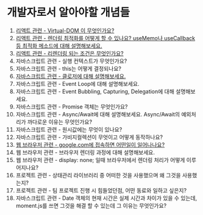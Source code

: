 # 개발자로서 알아야할 개념들
1. [리액트 관련 - Virtual-DOM 이 무엇인가요?](https://github.com/cslim0527/interview/tree/main/22_Virtual_DOM)
2. [리액트 관련 - 렌더링 최적화를 어떻게 할 수 있나요? useMemo나 useCallback 등 최적화 메소드에 대해 설명해보세요.](https://github.com/cslim0527/interview/tree/main/29_%EB%A6%AC%EC%95%A1%ED%8A%B8_%EB%A0%8C%EB%8D%94%EB%A7%81_%EC%B5%9C%EC%A0%81%ED%99%94)
3. [리액트 관련 - 리렌더링 되는 조건은 무엇인가요?](https://github.com/cslim0527/interview/tree/main/29_%EB%A6%AC%EC%95%A1%ED%8A%B8_%EB%A0%8C%EB%8D%94%EB%A7%81_%EC%B5%9C%EC%A0%81%ED%99%94)
4. 자바스크립트 관련 - 실행 컨텍스트가 무엇인가요?
5. 자바스크립트 관련 - this는 어떻게 결정되나요?
6. [자바스크립트 관련 - 클로저에 대해 설명해보세요.](https://github.com/cslim0527/interview/tree/main/09_%ED%81%B4%EB%A1%9C%EC%A0%80)
7. 자바스크립트 관련 - Event Loop에 대해 설명해보세요.
8. 자바스크립트 관련 - Event Bubbling, Capturing, Delegation에 대해 설명해보세요.
9. 자바스크립트 관련 - Promise 객체는 무엇인가요?
10. 자바스크립트 관련 - Async/Await에 대해 설명해보세요. Async/Await의 예외처리가 까다로운 이유는 무엇인가요?
11. 자바스크립트 관련 - 원시값에는 무엇이 있나요?
12. 자바스크립트 관련 - 가비지컬렉션이 무엇이고 어떻게 동작하나요?
14. [웹 브라우저 관련 - google.com에 접속하면 어떤일이 일어나나요?](https://github.com/cslim0527/interview/tree/main/28_what_happens_when_type_google)
15. 웹 브라우저 관련 - 브라우저 렌더링 과정에 대해 설명해보세요.
16. 웹 브라우저 관련 - display: none; 일때 브라우저에서 렌더링 처리가 어떻게 이루어지나요?
17. 프로젝트 관련 - 상태관리 라이브러리 중 어떠한 것을 사용했으며 왜 그것을 사용했는지?
18. 프로젝트 관련 - 팀 프로젝트 진행 시 힘들었던점, 어떤 동료와 일하고 싶은지?
19. 자바스크립트 관련 - Date 객체의 현재 시간은 실제 시간과 차이가 있을 수 있는데, moment.js를 쓰면 그것을 해결 할 수 있는데 그 이유는 무엇인가요?

